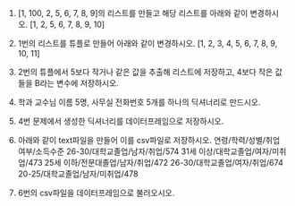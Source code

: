 1. [1, 100, 2, 5, 6, 7, 8, 9]의 리스트를 만들고 해당 리스트를 아래와 같이 변경하시오.
   [1, 2, 5, 6, 7, 8, 9, 10]

2. 1번의 리스트를 튜플로 만들어 아래와 같이 변경하시오.
   [1, 2, 3, 4, 5, 6, 7, 8, 9, 10, 11]

3. 2번의 튜플에서 5보다 작거나 같은 값을 추출해 리스트에 저장하고, 4보다 작은 값들을 B라는 변수에 저장하시오.

4. 학과 교수님 이름 5명, 사무실 전화번호 5개를 하나의 딕셔너리로 만드시오.
  
5. 4번 문제에서 생성한 딕셔너리를 데이터프레임으로 저장하시오.

6. 아래와 같이 text파일을 만들어 이를 csv파일로 저장하시오.
  연령/학력/성별/취업여부/소득수준
  26-30/대학교졸업/남자/취업/574
  31세 이상/대학교졸업/여자/미취업/473
  25세 이하/전문대졸업/남자/취업/472
  26-30/대학교졸업/여자/취업/674
  20-25/대학교졸업/남자/미취업/478

7. 6번의 csv파일을 데이터프레임으로 불러오시오.
